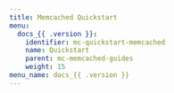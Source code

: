 ```yaml
---
title: Memcached Quickstart
menu:
  docs_{{ .version }}:
    identifier: mc-quickstart-memcached
    name: Quickstart
    parent: mc-memcached-guides
    weight: 15
menu_name: docs_{{ .version }}
---
```


